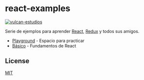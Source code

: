 # react-examples

[![vulcan-estudios](https://img.shields.io/badge/vulcan_estudios-project-db8836.svg)](http://vulcanst.co)

Serie de ejemplos para aprender [React](http://facebook.github.io/react), [Redux](http://redux.js.org) y todos sus amigos.

- [Playground](./play) - Espacio para practicar
- [Básico](./basic) - Fundamentos de React

## License

[MIT](./LICENSE)
